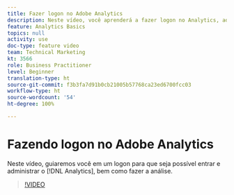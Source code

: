 ```yaml
---
title: Fazer logon no Adobe Analytics
description: Neste vídeo, você aprenderá a fazer logon no Analytics, administrá-lo e iniciar sua análise.
feature: Analytics Basics
topics: null
activity: use
doc-type: feature video
team: Technical Marketing
kt: 3566
role: Business Practitioner
level: Beginner
translation-type: ht
source-git-commit: f3b3fa7d91b0cb21005b57768ca23ed6700fcc03
workflow-type: ht
source-wordcount: '54'
ht-degree: 100%

---
```



# Fazendo logon no Adobe Analytics

Neste vídeo, guiaremos você em um logon para que seja possível entrar e administrar o [!DNL Analytics], bem como fazer a análise.

>[!VIDEO](https://video.tv.adobe.com/v/28771/?quality=12)
